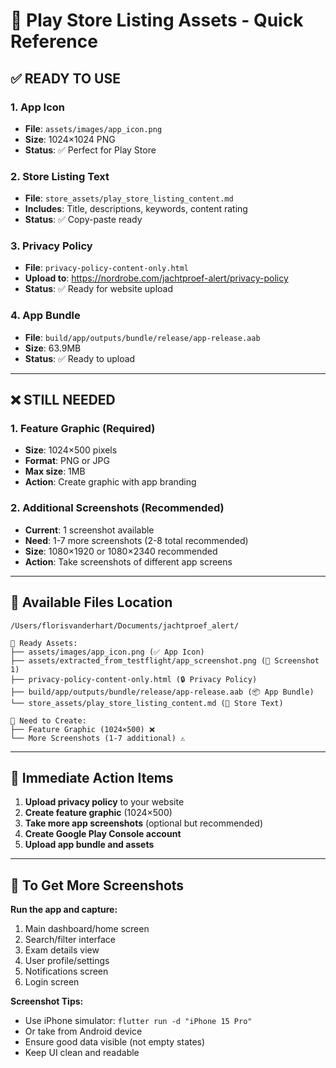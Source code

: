 # 🚀 Play Store Listing Assets - Quick Reference

## **✅ READY TO USE**

### **1. App Icon**
- **File**: `assets/images/app_icon.png`
- **Size**: 1024×1024 PNG
- **Status**: ✅ Perfect for Play Store

### **2. Store Listing Text**
- **File**: `store_assets/play_store_listing_content.md`
- **Includes**: Title, descriptions, keywords, content rating
- **Status**: ✅ Copy-paste ready

### **3. Privacy Policy**
- **File**: `privacy-policy-content-only.html`
- **Upload to**: https://nordrobe.com/jachtproef-alert/privacy-policy
- **Status**: ✅ Ready for website upload

### **4. App Bundle**
- **File**: `build/app/outputs/bundle/release/app-release.aab`
- **Size**: 63.9MB
- **Status**: ✅ Ready to upload

---

## **❌ STILL NEEDED**

### **1. Feature Graphic** (Required)
- **Size**: 1024×500 pixels
- **Format**: PNG or JPG
- **Max size**: 1MB
- **Action**: Create graphic with app branding

### **2. Additional Screenshots** (Recommended)
- **Current**: 1 screenshot available
- **Need**: 1-7 more screenshots (2-8 total recommended)
- **Size**: 1080×1920 or 1080×2340 recommended
- **Action**: Take screenshots of different app screens

---

## **📁 Available Files Location**

```
/Users/florisvanderhart/Documents/jachtproef_alert/

📂 Ready Assets:
├── assets/images/app_icon.png (✅ App Icon)
├── assets/extracted_from_testflight/app_screenshot.png (📱 Screenshot 1)
├── privacy-policy-content-only.html (🔒 Privacy Policy)
├── build/app/outputs/bundle/release/app-release.aab (📦 App Bundle)
└── store_assets/play_store_listing_content.md (📝 Store Text)

📂 Need to Create:
├── Feature Graphic (1024×500) ❌
└── More Screenshots (1-7 additional) ⚠️
```

---

## **🎯 Immediate Action Items**

1. **Upload privacy policy** to your website
2. **Create feature graphic** (1024×500)
3. **Take more app screenshots** (optional but recommended)
4. **Create Google Play Console account**
5. **Upload app bundle and assets**

---

## **📲 To Get More Screenshots**

**Run the app and capture:**
1. Main dashboard/home screen
2. Search/filter interface  
3. Exam details view
4. User profile/settings
5. Notifications screen
6. Login screen

**Screenshot Tips:**
- Use iPhone simulator: `flutter run -d "iPhone 15 Pro"`
- Or take from Android device
- Ensure good data visible (not empty states)
- Keep UI clean and readable 